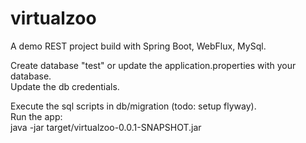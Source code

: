 # virtualzoo

A demo REST project build with Spring Boot, WebFlux, MySql.<br />

Create database "test" or update the application.properties with your database.<br />
Update the db credentials.<br />

Execute the sql scripts in db/migration (todo: setup flyway).<br />
Run the app:<br /> java -jar target/virtualzoo-0.0.1-SNAPSHOT.jar
